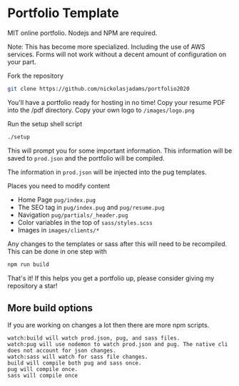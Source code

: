 # Portfolio Template

MIT online portfolio. 
Nodejs and NPM are required.

Note: This has become more specialized. Including the use of AWS services. Forms will not work without a decent amount of configuration on your part.

Fork the repository
```bash
git clone https://github.com/nickolasjadams/portfolio2020
```

You'll have a portfolio ready for hosting in no time!
Copy your resume PDF into the /pdf directory.
Copy your own logo to `/images/logo.png`

Run the setup shell script
```bash
./setup
```
This will prompt you for some important information.
This information will be saved to `prod.json` and the portfolio will be compiled.

The information in `prod.json` will be injected into the pug templates. 

Places you need to modify content
 - Home Page `pug/index.pug`
 - The SEO tag in `pug/index.pug` and `pug/resume.pug`
 - Navigation `pug/partials/_header.pug`
 - Color variables in the top of `sass/styles.scss`
 - Images in `images/clients/*`

Any changes to the templates or sass after this will need to be recompiled. This can be done in one step with 
```bash
npm run build
```

That's it! If this helps you get a portfolio up, please consider giving my repository a star! 

## More build options
If you are working on changes a lot then there are more npm scripts.
```
watch:build will watch prod.json, pug, and sass files.
watch:pug will use nodemon to watch prod.json and pug. The native cli does not account for json changes.
watch:sass will watch for sass file changes.
build will compile both pug and sass once.
pug will compile once.
sass will compile once
```